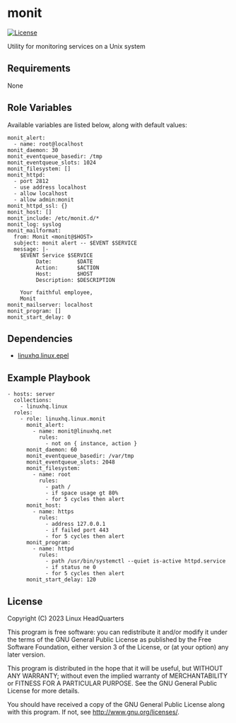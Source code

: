 # monit

[![License](https://img.shields.io/badge/license-GPLv3-lightgreen)](https://www.gnu.org/licenses/gpl-3.0.en.html#license-text)

Utility for monitoring services on a Unix system

## Requirements

None

## Role Variables

Available variables are listed below, along with default values:

    monit_alert:
      - name: root@localhost
    monit_daemon: 30
    monit_eventqueue_basedir: /tmp
    monit_eventqueue_slots: 1024
    monit_filesystem: []
    monit_httpd:
      - port 2812
      - use address localhost
      - allow localhost
      - allow admin:monit
    monit_httpd_ssl: {}
    monit_host: []
    monit_include: /etc/monit.d/*
    monit_log: syslog
    monit_mailformat:
      from: Monit <monit@$HOST>
      subject: monit alert -- $EVENT $SERVICE
      message: |-
        $EVENT Service $SERVICE
             Date:        $DATE
             Action:      $ACTION
             Host:        $HOST
             Description: $DESCRIPTION

        Your faithful employee,
        Monit
    monit_mailserver: localhost
    monit_program: []
    monit_start_delay: 0

## Dependencies

* [linuxhq.linux.epel](https://github.com/linuxhq/ansible-collection-linux/tree/main/roles/epel)

## Example Playbook

    - hosts: server
      collections:
        - linuxhq.linux
      roles:
        - role: linuxhq.linux.monit
          monit_alert:
            - name: monit@linuxhq.net
              rules:
                - not on { instance, action }
          monit_daemon: 60
          monit_eventqueue_basedir: /var/tmp
          monit_eventqueue_slots: 2048
          monit_filesystem:
            - name: root
              rules:
                - path /
                - if space usage gt 80%
                - for 5 cycles then alert
          monit_host:
            - name: https
              rules:
                - address 127.0.0.1
                - if failed port 443
                - for 5 cycles then alert
          monit_program:
            - name: httpd
              rules:
                - path /usr/bin/systemctl --quiet is-active httpd.service
                - if status ne 0
                - for 5 cycles then alert
          monit_start_delay: 120

## License

Copyright (C) 2023 Linux HeadQuarters

This program is free software: you can redistribute it and/or modify
it under the terms of the GNU General Public License as published by
the Free Software Foundation, either version 3 of the License, or
(at your option) any later version.

This program is distributed in the hope that it will be useful,
but WITHOUT ANY WARRANTY; without even the implied warranty of
MERCHANTABILITY or FITNESS FOR A PARTICULAR PURPOSE. See the
GNU General Public License for more details.

You should have received a copy of the GNU General Public License
along with this program. If not, see <http://www.gnu.org/licenses/>.

